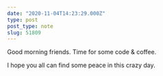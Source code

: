 ```yaml
---
date: "2020-11-04T14:23:29.000Z"
type: post 
post_type: note
slug: 51809
---
```

Good morning friends. Time for some code &amp; coffee.

I hope you all can find some peace in this crazy day.


